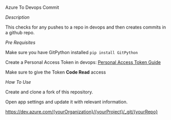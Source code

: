 Azure To Devops Commit

<i>Description</i>

This checks for any pushes to a repo in devops and then creates commits in a github repo.

<i>Pre Requisites</i>

Make sure you have GitPython installed ```pip install GitPython```

Create a Personal Access Token in devops: [Personal Access Token Guide](https://learn.microsoft.com/en-us/azure/devops/organizations/accounts/use-personal-access-tokens-to-authenticate?view=azure-devops&ranMID=46131&ranEAID=a1LgFw09t88&ranSiteID=a1LgFw09t88-b8iegZkyN9AaABjy9pnSoA&epi=a1LgFw09t88-b8iegZkyN9AaABjy9pnSoA&irgwc=1&OCID=AIDcmm549zy227_aff_7806_1243925&tduid=(ir__zt6irteuakkfdzn3qocuxmistm2x9s63ncaxfnb200)(7806)(1243925)(a1LgFw09t88-b8iegZkyN9AaABjy9pnSoA)()&irclickid=_zt6irteuakkfdzn3qocuxmistm2x9s63ncaxfnb200&tabs=Windows)

Make sure to give the Token <b>Code Read</b> access

<i>How To Use</i>

Create and clone a fork of this repository.

Open app settings and update it with relevant information. 

https://dev.azure.com/{yourOrganization}/{yourProject}/_git/{yourRepo} 

